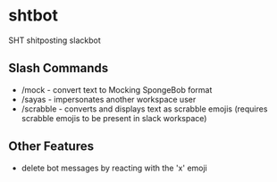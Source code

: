 # shtbot
SHT shitposting slackbot

## Slash Commands
* /mock - convert text to Mocking SpongeBob format
* /sayas - impersonates another workspace user
* /scrabble - converts and displays text as scrabble emojis (requires scrabble emojis to be present in slack workspace)

## Other Features
* delete bot messages by reacting with the 'x' emoji